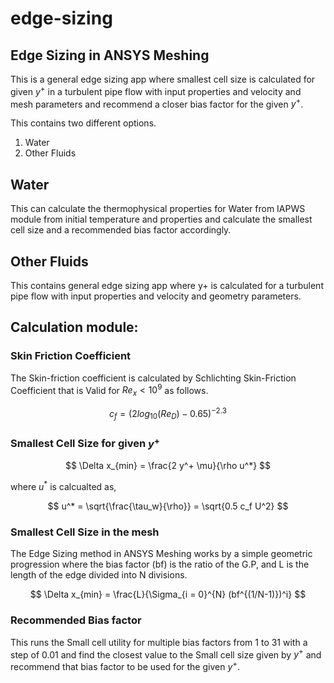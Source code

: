 # edge-sizing
## Edge Sizing in ANSYS Meshing

This is a general edge sizing app where smallest cell size is calculated for given $y^+$ in a turbulent pipe flow with input properties and velocity and mesh parameters and recommend a closer bias factor for the given $y^+$.

This contains two different options.

1. Water
2. Other Fluids

## Water

This can calculate the thermophysical properties for Water from IAPWS module from initial temperature and properties and calculate the smallest cell size and a recommended bias factor accordingly.

## Other Fluids

This contains general edge sizing app where y+ is calculated for a turbulent pipe flow with input properties and velocity and geometry parameters.

## Calculation module:

### Skin Friction Coefficient
The Skin-friction coefficient is calculated by Schlichting Skin-Friction Coefficient that is Valid for $Re_x < 10^9$ as follows.

$$
c_f = (2 log_{10}(Re_D) - 0.65)^{-2.3}
$$

### Smallest Cell Size for given $y^+$

$$
\Delta x_{min} = \frac{2 y^+ \mu}{\rho u^*} 
$$

where $u^*$ is calcualted as,

$$
u^*  = \sqrt{\frac{\tau_w}{\rho}} = \sqrt{0.5 c_f U^2}
$$

### Smallest Cell Size in the mesh
The Edge Sizing method in ANSYS Meshing works by a simple geometric progression where the bias factor (bf) is the ratio of the G.P, and L is the length of the edge divided into N divisions.

$$
\Delta x_{min} = \frac{L}{\Sigma_{i = 0}^{N} (bf^{(1/N-1)})^i}
$$

### Recommended Bias factor
This runs the Small cell utility for multiple bias factors from 1 to 31 with a step of 0.01 and find the closest value to the Small cell size given by $y^+$ and recommend that bias factor to be used for the given $y^+$.
